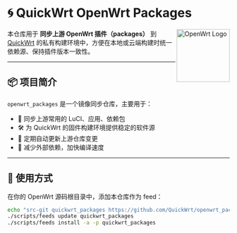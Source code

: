 # 🌀 QuickWrt OpenWrt Packages

<img src="https://git.kejizero.online/zhao/image/raw/branch/main/logo.png" alt="OpenWrt Logo" width="120" align="right">

本仓库用于 **同步上游 OpenWrt 插件（packages）** 到 [QuickWrt](https://github.com/QuickWrt) 的私有构建环境中，方便在本地或云端构建时统一依赖源、保持插件版本一致性。

---

## 📦 项目简介

`openwrt_packages` 是一个镜像同步仓库，主要用于：

- 🧩 同步上游常用的 LuCI、应用、依赖包  
- 🛠️ 为 QuickWrt 的固件构建环境提供稳定的软件源  
- 🔄 定期自动更新上游仓库变更  
- 🧱 减少外部依赖，加快编译速度  

---

## 🚀 使用方式

在你的 OpenWrt 源码根目录中，添加本仓库作为 feed：

```bash
echo "src-git quickwrt_packages https://github.com/QuickWrt/openwrt_packages" >> feeds.conf.default
./scripts/feeds update quickwrt_packages
./scripts/feeds install -a -p quickwrt_packages
